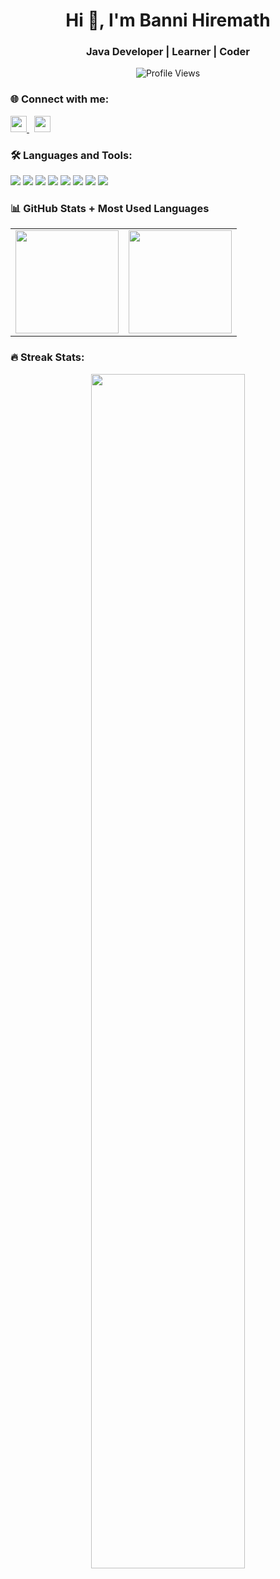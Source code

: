 <h1 align="center">Hi 👋, I'm Banni Hiremath</h1>
<h3 align="center">Java Developer | Learner | Coder</h3>

<p align="center">
  <img src="https://komarev.com/ghpvc/?username=Bannibasava&label=Profile%20views&color=0e75b6&style=flat" alt="Profile Views" />
</p>

### 🌐 Connect with me:
<a href="https://www.linkedin.com/in/banni-basava-14053720b/" target="_blank">
  <img src="https://cdn.jsdelivr.net/gh/devicons/devicon/icons/linkedin/linkedin-original.svg" width="26px" />
</a>
&nbsp;
<a href="https://www.instagram.com/banni_hiremath_/" target="_blank">
  <img src="https://cdn-icons-png.flaticon.com/512/2111/2111463.png" width="26px" />
</a>

### 🛠️ Languages and Tools:
<p>
  <img src="https://img.shields.io/badge/Java-ED8B00?style=flat&logo=openjdk&logoColor=white" />
  <img src="https://img.shields.io/badge/MySQL-00758F?style=flat&logo=mysql&logoColor=white" />
  <img src="https://img.shields.io/badge/HTML5-E34F26?style=flat&logo=html5&logoColor=white" />
  <img src="https://img.shields.io/badge/CSS3-1572B6?style=flat&logo=css3&logoColor=white" />
  <img src="https://img.shields.io/badge/JavaScript-F7DF1E?style=flat&logo=javascript&logoColor=black" />
  <img src="https://img.shields.io/badge/Spring-6DB33F?style=flat&logo=spring&logoColor=white" />
  <img src="https://img.shields.io/badge/Tomcat-F8DC75?style=flat&logo=apache-tomcat&logoColor=black" />
  <img src="https://img.shields.io/badge/IBM%20DB2-003366?style=flat&logo=ibm&logoColor=white" />
</p>

### 📊 GitHub Stats + Most Used Languages
<div align="center">
  <table>
    <tr>
      <td>
        <img src="https://github-readme-stats.vercel.app/api?username=Bannibasava&show_icons=true&theme=tokyonight" height="165"/>
      </td>
      <td>
        <img src="https://github-readme-stats.vercel.app/api/top-langs/?username=Bannibasava&layout=compact&theme=tokyonight" height="165"/>
      </td>
    </tr>
  </table>
</div>

### 🔥 Streak Stats:
<p align="center">
  <img src="https://github-readme-streak-stats.herokuapp.com/?user=Bannibasava&theme=tokyonight" width="70%" />
</p>
